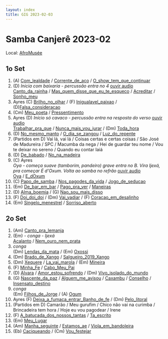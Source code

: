 ```yaml
---
layout: index
title: GIG 2023-02-03
---
```


# Samba Canjerê 2023-02

Local: [AfroMusée](https://www.afromusee.org/)

## 1o Set

1. (A) [Com_lealdade](letras/Com_lealdade.md) / [Corrente_de_aco](letras/Corrente_de_aco.md) / [O_show_tem_que_continuar](letras/O_show_tem_que_continuar.md)
2. (D) *Inicia com baixaria - percussão entra no 4* [ouvir audio](https://www.dropbox.com/s/80pq0fl8b6sis6t/CantoDaRainha-Introducao.mp3?dl=0)  
	[Canto_da_rainha](letras/Canto_da_rainha.md) / [Mas_quem_disse_que_eu_te_esqueco](letras/Mas_quem_disse_que_eu_te_esqueco.md) / [Acreditar](letras/Acreditar.md) / [Sonho_meu](letras/Sonho_meu.md)
3. Ayres (C) [Brilho_no_olhar](letras/Brilho_no_olhar.md) / (F) [Inigualavel_paixao](letras/Inigualavel_paixao.md) / (D)[Falsa_consideracao](letras/Falsa_consideracao.md)
4. (Cm) [Meu_poeta](letras/Meu_poeta.md) / [Pressentimento](letras/Pressentimento.md)
5. Ayres (D) *Início só cavaco - percussão entra na resposta do verso* [ouvir audio](https://www.dropbox.com/s/nbbis2buia0lyms/TrabalharPraQue-Introducao.mp3?dl=0)  
	[Trabalhar_pra_que](letras/Trabalhar_pra_que.md) / [Nunca_mais_vou_jurar](letras/Nunca_mais_vou_jurar.md) / (Dm) [Toda_hora](letras/Toda_hora.md)
1. (D) [No_mesmo_manto](letras/No_mesmo_manto.md) / [O_dia_se_zangou](letras/O_dia_se_zangou.md) / [Luz_do_repente](letras/Luz_do_repente.md)
2. (Partidos em D) Vai lá, vai lá / Coisas certas e certas coisas / São José de Madureira / SPC / Macumba da nega / Hei de guardar teu nome / Vou te deixar no sereno / Quando eu contar Iaiá
3. (D) [De_babado](letras/De_babado.md) / [No_na_madeira](letras/No_na_madeira.md)
4. (C) Ayres  
	*Oya - começa suave (tamborim, pandeiro) grave entra no B. Vira Ijexá, pra começar É d'Oxum. Volta ao samba no refrão* [ouvir audio](https://www.dropbox.com/s/0nch68njd9rxtbw/Oya-EdOxum-Arranjos.mp3?dl=0)  
	[Oya](letras/Oya.md) / [E_dOxum](letras/E_dOxum.md)
11. (C) [Papo_de_samba](letras/Papo_de_samba.md) / [Nos_pagodes_da_vida](letras/Nos_pagodes_da_vida.md) / [Jogo_de_seducao](letras/Jogo_de_seducao.md)
12. (Em) [De_bar_em_bar](letras/De_bar_em_bar.md) / [Pago_pra_ver](letras/Pago_pra_ver.md) / [Maneiras](letras/Maneiras.md)
13. (D) [Alma_boemia](letras/Alma_boemia.md) / (G) [Nao_sou_mais_disso](letras/Nao_sou_mais_disso.md)
14. (F) [Doi_doi_doi](letras/Doi_doi_doi.md) / (Dm) [Vai_vadiar](letras/Vai_vadiar.md) / (F) [Coracao_em_desalinho](letras/Coracao_em_desalinho.md)
15. (Em) [Singelo_menestrel](letras/Singelo_menestrel.md) / [Sorriso_aberto](letras/Sorriso_aberto.md)

## 2o Set

1. (Am) [Canto_pra_Iemanja](letras/Canto_pra_Iemanja.md)
2. (Em)  -  *conga - Ijexá*  
	 [Acalanto](letras/Acalanto.md) / [Nem_ouro_nem_prata](letras/Nem_ouro_nem_prata.md)
3. *conga*  
	(Dm) [Lendas_da_mata](letras/Lendas_da_mata.md) / (Em) [Oxossi](letras/Oxossi.md)
4. (Dm) [Brado_de_Xango](letras/Brado_de_Xango.md) / [Salgueiro_2019_Xango](letras/Salgueiro_2019_Xango.md)
5. (Dm) [Xequere](letras/Xequere.md) / [La_vai_marola](letras/La_vai_marola.md) / (Em) [Mineira](letras/Mineira.md)
6. (F) [Minha_Fe](letras/Minha_Fe.md) / [Cabo_Meu_Pai](letras/Cabo_Meu_Pai.md)
7. (D) [Alvara](letras/Alvara.md) / [Amor_estou_sofrendo](letras/Amor_estou_sofrendo.md) / (Dm) [Vivo_isolado_do_mundo](letras/Vivo_isolado_do_mundo.md)
8. (G) [Nascente_da_paz](letras/Nascente_da_paz.md) / [Alguem_me_avisou](letras/Alguem_me_avisou.md) / [Caxambu](letras/Caxambu.md) / [Conselho](letras/Conselho.md) / [Insensato_destino](letras/Insensato_destino.md)
9. *conga*  
	(Em) [Filhos_de_Jorge](letras/Filhos_de_Jorge.md) / (A) [Ogum](letras/Ogum.md)
10. Ayres (F) [Deixa_a_fumaca_entrar_Banho_de_fe](letras/Deixa_a_fumaca_entrar_Banho_de_fe.md) / (Dm) [Pelo_litoral](letras/Pelo_litoral.md)
11. (Partidos em D) Camarão / Meu gurufim / Chico não vai na curimba / Brincadeira tem hora / Hoje eu vou pagodear / Irene
12. (F) [A_batucada_dos_nossos_tantas](letras/A_batucada_dos_nossos_tantas.md) / [Ta_escrito](letras/Ta_escrito.md)
13. (Em) [Meu_Lugar](letras/Meu_Lugar.md)
14. (Am) [Manha_seguinte](letras/Manha_seguinte.md) / [Estamos_ae](letras/Estamos_ae.md) / [Viola_em_bandoleira](letras/Viola_em_bandoleira.md)
15. (Eb) [Caciqueando](letras/Caciqueando.md) / (Cm) [Vou_festejar](letras/Vou_festejar.md)
